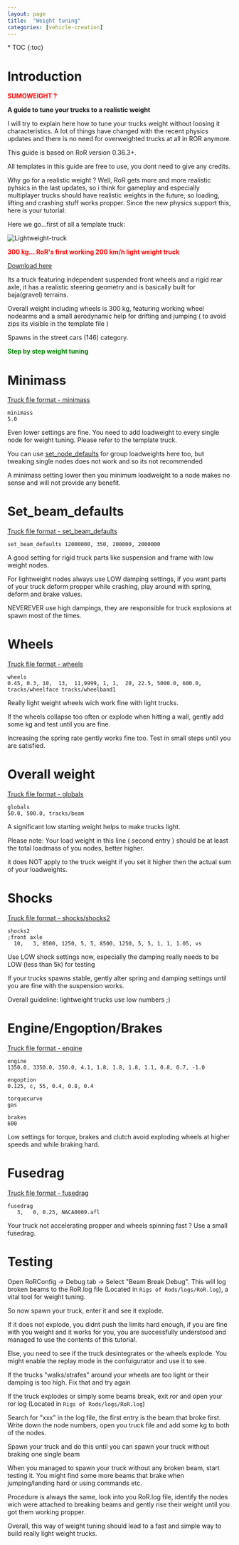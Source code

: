 ```yaml
---
layout: page
title:  "Weight tuning"
categories: [vehicle-creation]
---
```


<div class="toc" markdown="1">
  * TOC
  {:toc}
</div>

# Introduction

<b><font color="red">SUMOWEIGHT ?</font></b> 

**A guide to tune your trucks to a realistic weight**

I will try to explain here how to tune your trucks weight without loosing it characteristics.
A lot of things have changed with the recent physics updates and there is no need for overweighted trucks at all in ROR anymore.


This guide is based on RoR version 0.36.3+.


All templates in this guide are free to use, you dont need to give any credits.

Why go for a realistic weight ? Well, RoR gets more and more realistic pyhsics in the last updates, so i think for gameplay and especially multiplayer trucks should have realistic weights in the future, so loading, lifting and crashing stuff works propper.
Since the new physics support this, here is your tutorial:

Here we go...first of all a template truck:

![Lightweight-truck](/images/lightweight-truck.png)

<b><font color="red">300 kg... RoR's first working 200 km/h light weight truck</font></b> 

[Download here](/download/lightweight.truck)

Its a truck featuring independent suspended front wheels and a rigid rear axle, it has a realistic steering geometry and is basically built for baja(gravel) terrains.

Overall weight including wheels is 300 kg, featuring working wheel nodearms and a small aerodynamic help for drifting and jumping ( to avoid zips its visible in the template file )

Spawns in the street cars (146) category.


<b><font color="green">Step by step weight tuning</font></b>

# Minimass

[Truck file format - minimass](http://docs.rigsofrods.org/vehicle-creation/fileformat-truck/#minimass)

```
minimass
5.0
```

Even lower settings are fine. You need to add loadweight to every single node for weight tuning. Please refer to the template truck.

You can use [set_node_defaults](http://docs.rigsofrods.org/vehicle-creation/fileformat-truck/#set_node_defaults) for group loadweights here too, but tweaking single nodes does not work and so its not recommended

A minimass setting lower then you minimum loadweight to a node makes no sense and will not provide any benefit.

# Set_beam_defaults

[Truck file format - set_beam_defaults](http://docs.rigsofrods.org/vehicle-creation/fileformat-truck/#set_beam_defaults)

```
set_beam_defaults 12000000, 350, 200000, 2000000
```

A  good setting for rigid truck parts like suspension and frame with low weight nodes.

For lightweight nodes always use LOW damping settings, if you want parts of your truck deform propper while crashing, play around with spring, deform and brake values.

NEVEREVER use high dampings, they are responsible for truck explosions at spawn most of the times.

# Wheels

[Truck file format - wheels](http://docs.rigsofrods.org/vehicle-creation/fileformat-truck/#wheels)

```
wheels
0.45, 0.3, 10,  13,  11,9999, 1, 1,  20, 22.5, 5000.0, 600.0, tracks/wheelface tracks/wheelband1
```

Really light weight wheels wich work fine with light trucks. 

If the wheels collapse too often or explode when hitting a wall, gently add some kg and test until you are fine. 

Increasing the spring rate gently works fine too. Test in small steps until you are satisfied.

# Overall weight

[Truck file format - globals](http://docs.rigsofrods.org/vehicle-creation/fileformat-truck/#globals)

```
globals
50.0, 500.0, tracks/beam
```

A significant low starting weight helps to make trucks light.

Please note: Your load weight in this line ( second entry ) should be at least the total loadmass of you nodes, better higher. 

it does NOT apply to the truck weight if you set it higher then the actual sum of your loadweights.

# Shocks

[Truck file format - shocks/shocks2](http://docs.rigsofrods.org/vehicle-creation/fileformat-truck/#shocks)

```
shocks2
;front axle
  10,   3, 8500, 1250, 5, 5, 8500, 1250, 5, 5, 1, 1, 1.05, vs
```

Use LOW shock settings now, especially the damping really needs to be LOW (less than 5k) for testing


If your trucks spawns stable, gently alter spring and damping settings until you are fine with the suspension works.

Overall guideline: lightweight trucks use low numbers ;)

# Engine/Engoption/Brakes

[Truck file format - engine](http://docs.rigsofrods.org/vehicle-creation/fileformat-truck/#engine)

```
engine
1350.0, 3350.0, 350.0, 4.1, 1.8, 1.8, 1.8, 1.1, 0.8, 0.7, -1.0

engoption
0.125, c, 55, 0.4, 0.8, 0.4

torquecurve
gas

brakes
600
```

Low settings for torque, brakes and clutch avoid exploding wheels at higher speeds and while braking hard.

# Fusedrag

[Truck file format - fusedrag](http://docs.rigsofrods.org/vehicle-creation/fileformat-truck/#fusedrag)

```
fusedrag
   3,   0, 0.25, NACA0009.afl
```

Your truck not accelerating propper and wheels spinning fast ? Use a small fusedrag.

# Testing

Open RoRConfig -> Debug tab -> Select "Beam Break Debug". This will log broken beams to the RoR.log file (Located in `Rigs of Rods/logs/RoR.log`), a vital tool for weight tuning.

So now spawn your truck, enter it and see it explode.


If it does not explode, you didnt push the limits hard enough, if you are fine with you weight and it works for you, you are successfully understood and managed to use the contents of this tutorial.


Else, you need to see if the truck desintegrates or the wheels explode. You might enable the replay mode in the confuigurator and use it to see.


If the trucks "walks/strafes" around your wheels are too light or their damping is too high. Fix that and try again

If the truck explodes or simply some beams break, exit ror and open your ror log (Located in `Rigs of Rods/logs/RoR.log`)

Search for "xxx" in the log file, the first entry is the beam that broke first. Write down the node numbers, open you truck file and add some kg to both of the nodes.

Spawn your truck and do this until you can spawn your truck without braking one single beam

When you managed to spawn your truck without any broken beam, start testing it. You might find some more beams that brake when jumping/landing hard or using commands etc.

Procedure is always the same, look into you RoR.log file, identify the nodes wich were attached to breaking beams and gently rise their weight until you got them working propper.

Overall, this way of weight tuning should lead to a fast and simple way to build really light weight trucks.









